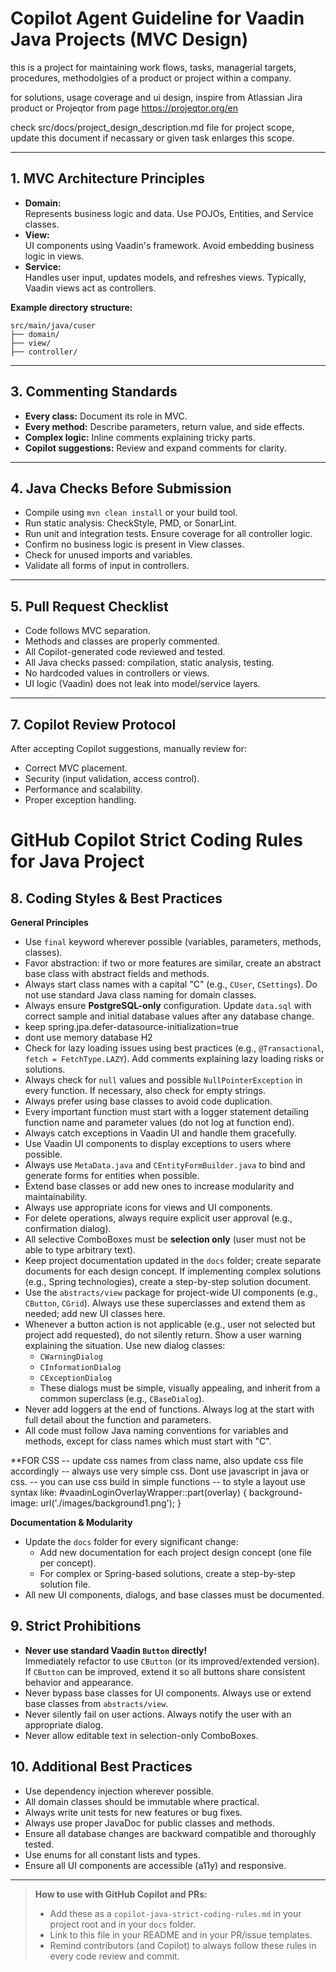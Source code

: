 # Copilot Agent Guideline for Vaadin Java Projects (MVC Design)

this is a project for maintaining work flows, tasks, managerial targets, procedures, methodolgies of a product or project within a company.

for solutions, usage coverage and ui design, inspire from Atlassian Jira product or Projeqtor from page https://projeqtor.org/en

check src/docs/project_design_description.md file for project scope, update this document if necassary or given task enlarges this scope.

---

## 1. MVC Architecture Principles

- **Domain:**  
  Represents business logic and data. Use POJOs, Entities, and Service classes.
- **View:**  
  UI components using Vaadin's framework. Avoid embedding business logic in views.
- **Service:**  
  Handles user input, updates models, and refreshes views. Typically, Vaadin views act as controllers.

**Example directory structure:**
```
src/main/java/cuser
├── domain/
├── view/
├── controller/
```

---

## 3. Commenting Standards

- **Every class:** Document its role in MVC.
- **Every method:** Describe parameters, return value, and side effects.
- **Complex logic:** Inline comments explaining tricky parts.
- **Copilot suggestions:** Review and expand comments for clarity.

---

## 4. Java Checks Before Submission

- Compile using `mvn clean install` or your build tool.
- Run static analysis: CheckStyle, PMD, or SonarLint.
- Run unit and integration tests. Ensure coverage for all controller logic.
- Confirm no business logic is present in View classes.
- Check for unused imports and variables.
- Validate all forms of input in controllers.

---

## 5. Pull Request Checklist

- Code follows MVC separation.
- Methods and classes are properly commented.
- All Copilot-generated code reviewed and tested.
- All Java checks passed: compilation, static analysis, testing.
- No hardcoded values in controllers or views.
- UI logic (Vaadin) does not leak into model/service layers.

---

## 7. Copilot Review Protocol

After accepting Copilot suggestions, manually review for:
- Correct MVC placement.
- Security (input validation, access control).
- Performance and scalability.
- Proper exception handling.
# GitHub Copilot Strict Coding Rules for Java Project

## 8. Coding Styles & Best Practices

**General Principles**
- Use `final` keyword wherever possible (variables, parameters, methods, classes).
- Favor abstraction: if two or more features are similar, create an abstract base class with abstract fields and methods.
- Always start class names with a capital "C" (e.g., `CUser`, `CSettings`). Do not use standard Java class naming for domain classes.
- Always ensure **PostgreSQL-only** configuration. Update `data.sql` with correct sample and initial database values after any database change.
- keep spring.jpa.defer-datasource-initialization=true
- dont use memory database H2
- Check for lazy loading issues using best practices (e.g., `@Transactional`, `fetch = FetchType.LAZY`). Add comments explaining lazy loading risks or solutions.
- Always check for `null` values and possible `NullPointerException` in every function. If necessary, also check for empty strings.
- Always prefer using base classes to avoid code duplication.
- Every important function must start with a logger statement detailing function name and parameter values (do not log at function end).
- Always catch exceptions in Vaadin UI and handle them gracefully.
- Use Vaadin UI components to display exceptions to users where possible.
- Always use `MetaData.java` and `CEntityFormBuilder.java` to bind and generate forms for entities when possible.
- Extend base classes or add new ones to increase modularity and maintainability.
- Always use appropriate icons for views and UI components.
- For delete operations, always require explicit user approval (e.g., confirmation dialog).
- All selective ComboBoxes must be **selection only** (user must not be able to type arbitrary text).
- Keep project documentation updated in the `docs` folder; create separate documents for each design concept. If implementing complex solutions (e.g., Spring technologies), create a step-by-step solution document.
- Use the `abstracts/view` package for project-wide UI components (e.g., `CButton`, `CGrid`). Always use these superclasses and extend them as needed; add new UI classes here.
- Whenever a button action is not applicable (e.g., user not selected but project add requested), do not silently return. Show a user warning explaining the situation. Use new dialog classes:
  - `CWarningDialog`
  - `CInformationDialog`
  - `CExceptionDialog`
  - These dialogs must be simple, visually appealing, and inherit from a common superclass (e.g., `CBaseDialog`).
- Never add loggers at the end of functions. Always log at the start with full detail about the function and parameters.
- All code must follow Java naming conventions for variables and methods, except for class names which must start with "C".


**FOR CSS
-- update css names from class name, also update css file accordingly
-- always use very simple css. Dont use javascript in java or css.
-- you can use css build in simple functions
-- to style a layout use syntax like:
		#vaadinLoginOverlayWrapper::part(overlay) {
				background-image: url('./images/background1.png');
		}
		

**Documentation & Modularity**
- Update the `docs` folder for every significant change:
  - Add new documentation for each project design concept (one file per concept).
  - For complex or Spring-based solutions, create a step-by-step solution file.
- All new UI components, dialogs, and base classes must be documented.

## 9. Strict Prohibitions

- **Never use standard Vaadin `Button` directly!**  
  Immediately refactor to use `CButton` (or its improved/extended version).  
  If `CButton` can be improved, extend it so all buttons share consistent behavior and appearance.
- Never bypass base classes for UI components. Always use or extend base classes from `abstracts/view`.
- Never silently fail on user actions. Always notify the user with an appropriate dialog.
- Never allow editable text in selection-only ComboBoxes.

## 10. Additional Best Practices

- Use dependency injection wherever possible.
- All domain classes should be immutable where practical.
- Always write unit tests for new features or bug fixes.
- Always use proper JavaDoc for public classes and methods.
- Ensure all database changes are backward compatible and thoroughly tested.
- Use enums for all constant lists and types.
- Ensure all UI components are accessible (a11y) and responsive.

---

> **How to use with GitHub Copilot and PRs:**  
> - Add these as a `copilot-java-strict-coding-rules.md` in your project root and in your `docs` folder.  
> - Link to this file in your README and in your PR/issue templates.
> - Remind contributors (and Copilot) to always follow these rules in every code review and commit.
